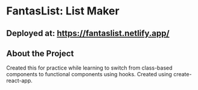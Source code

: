 # FantasList: List Maker

## Deployed at: https://fantaslist.netlify.app/

## About the Project
Created this for practice while learning to switch from class-based components to functional components using hooks. Created using create-react-app.



